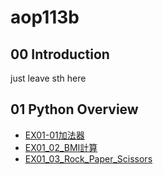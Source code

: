 # aop113b
## 00 Introduction
just leave sth here
## 01 Python Overview
- [EX01-01加法器](./EX01_01_加法器.ipynb)
- [EX01_02_BMI計算](./EX01_02_BMI計算.ipynb)
- [EX01_03_Rock_Paper_Scissors](.EX01_03_Rock_Paper_Scissors.ipynb)
